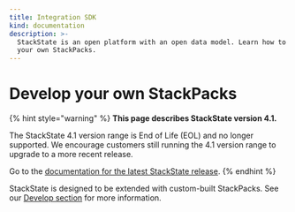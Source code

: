 ```yaml
---
title: Integration SDK
kind: documentation
description: >-
  StackState is an open platform with an open data model. Learn how to create
  your own StackPacks.
---
```


# Develop your own StackPacks

{% hint style="warning" %}
**This page describes StackState version 4.1.** 

The StackState 4.1 version range is End of Life \(EOL\) and no longer supported. We encourage customers still running the 4.1 version range to upgrade to a more recent release.

Go to the [documentation for the latest StackState release](https://docs.stackstate.com/).
{% endhint %}

StackState is designed to be extended with custom-built StackPacks. See our [Develop section](../develop/developer-guides/stackpack/) for more information.

